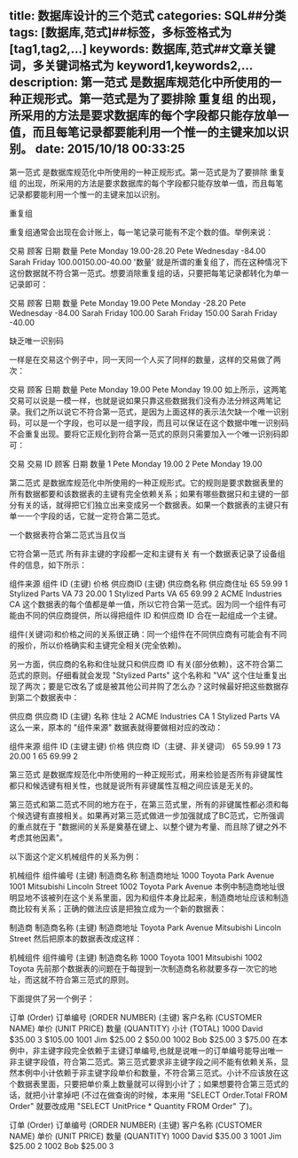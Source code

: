 title: 数据库设计的三个范式
categories: SQL##分类
tags: [数据库,范式]##标签，多标签格式为 [tag1,tag2,...]
keywords: 数据库,范式##文章关键词，多关键词格式为 keyword1,keywords2,...
description: 第一范式   是数据库规范化中所使用的一种正规形式。第一范式是为了要排除 重复组 的出现，所采用的方法是要求数据库的每个字段都只能存放单一值，而且每笔记录都要能利用一个惟一的主键来加以识别。
date: 2015/10/18 00:33:25
---
第一范式   是数据库规范化中所使用的一种正规形式。第一范式是为了要排除 重复组 的出现，所采用的方法是要求数据库的每个字段都只能存放单一值，而且每笔记录都要能利用一个惟一的主键来加以识别。

重复组

重复组通常会出现在会计账上，每一笔记录可能有不定个数的值。举例来说：

交易
顾客	日期	数量
Pete	Monday	19.00-28.20
Pete	Wednesday	-84.00
Sarah	Friday	100.00150.00-40.00
'数量' 就是所谓的重复组了，而在这种情况下这份数据就不符合第一范式。想要消除重复组的话，只要把每笔记录都转化为单一记录即可：

交易
顾客	日期	数量
Pete	Monday	19.00
Pete	Monday	-28.20
Pete	Wednesday	-84.00
Sarah	Friday	100.00
Sarah	Friday	150.00
Sarah	Friday	-40.00
 
<!--more-->

缺乏唯一识别码

一样是在交易这个例子中，同一天同一个人买了同样的数量，这样的交易做了两次：

交易
顾客	日期	数量
Pete	Monday	19.00
Pete	Monday	19.00
如上所示，这两笔交易可以说是一模一样，也就是说如果只靠这些数据我们没有办法分辨这两笔记录。我们之所以说它不符合第一范式，是因为上面这样的表示法欠缺一个唯一识别码，可以是一个字段，也可以是一组字段，而且可以保证在这个数据中唯一识别码不会重复出现。要将它正规化到符合第一范式的原则只需要加入一个唯一识别码即可：

交易
交易 ID	顾客	日期	数量
1	Pete	Monday	19.00
2	Pete	Monday	19.00
 

第二范式   是数据库规范化中所使用的一种正规形式。它的规则是要求数据表里的所有数据都要和该数据表的主键有完全依赖关系；如果有哪些数据只和主键的一部分有关的话，就得把它们独立出来变成另一个数据表。如果一个数据表的主键只有单一一个字段的话，它就一定符合第二范式。

一个数据表符合第二范式当且仅当

它符合第一范式
所有非主键的字段都一定和主键有关
有一个数据表记录了设备组件的信息，如下所示：

组件来源
组件 ID (主键)	价格	供应商ID (主键)	供应商名称	供应商住址
65	59.99	1	Stylized Parts	VA
73	20.00	1	Stylized Parts	VA
65	69.99	2	ACME Industries	CA
这个数据表的每个值都是单一值，所以它符合第一范式。因为同一个组件有可能由不同的供应商提供，所以得把组件 ID 和供应商 ID 合在一起组成一个主键。

组件(关键词)和价格之间的关系很正确：同一个组件在不同供应商有可能会有不同的报价，所以价格确实和主键完全相关(完全依赖)。

另一方面，供应商的名称和住址就只和供应商 ID 有关(部分依赖)，这不符合第二范式的原则。仔细看就会发现 "Stylized Parts" 这个名称和 "VA" 这个住址重复出现了两次；要是它改名了或是被其他公司并购了怎么办？这时候最好把这些数据存到第二个数据表中：

供应商
供应商 ID (主键)	名称	住址
2	ACME Industries	CA
1	Stylized Parts	VA
这么一来，原本的 "组件来源" 数据表就得要做相对应的改动：

组件来源
组件 ID (主键主键)	价格	供应商 ID（主键、非关键词）
65	59.99	1
73	20.00	1
65	69.99	2
 

第三范式   是数据库规范化中所使用的一种正规形式，用来检验是否所有非键属性都只和候选键有相关性，也就是说所有非键属性互相之间应该是无关的。

第三范式和第二范式不同的地方在于，在第三范式里，所有的非键属性都必须和每个候选键有直接相关。如果再对第三范式做进一步加强就成了BC范式，它所强调的重点就在于 "数据间的关系是奠基在键上、以整个键为考量、而且除了键之外不考虑其他因素"。

以下面这个定义机械组件的关系为例：

机械组件
组件编号
(主键)	制造商名称	制造商地址
1000	Toyota	Park Avenue
1001	Mitsubishi	Lincoln Street
1002	Toyota	Park Avenue
本例中制造商地址很明显地不该被列在这个关系里面，因为和组件本身比起来，制造商地址应该和制造商比较有关系；正确的做法应该是把独立成为一个新的数据表：

制造商
制造商名称
(主键)	制造商地址
Toyota	Park Avenue
Mitsubishi	Lincoln Street
然后把原本的数据表改成这样：

机械组件
组件编号
(主键)	制造商名称
1000	Toyota
1001	Mitsubishi
1002	Toyota
先前那个数据表的问题在于每提到一次制造商名称就要多存一次它的地址，而这就不符合第三范式的原则。

下面提供了另一个例子：

订单 (Order)
订单编号 (ORDER NUMBER)
(主键)	客户名称 (CUSTOMER NAME)	单价 (UNIT PRICE)	数量 (QUANTITY)	小计 (TOTAL)
1000	David	$35.00	3	$105.00
1001	Jim	$25.00	2	$50.00
1002	Bob	$25.00	3	$75.00
在本例中，非主键字段完全依赖于主键订单编号,也就是说唯一的订单编号能导出唯一非主键字段值，符合第二范式。第三范式要求非主键字段之间不能有依赖关系，显然本例中小计依赖于非主键字段单价和数量，不符合第三范式。小计不应该放在这个数据表里面，只要把单价乘上数量就可以得到小计了；如果想要符合第三范式的话，就把小计拿掉吧 (不过在做查询的时候，本来用 "SELECT Order.Total FROM Order" 就要改成用 "SELECT UnitPrice * Quantity FROM Order" 了)。

订单 (Order)
订单编号 (ORDER NUMBER)
(主键)	客户名称 (CUSTOMER NAME)	单价 (UNIT PRICE)	数量 (QUANTITY)
1000	David	$35.00	3
1001	Jim	$25.00	2
1002	Bob	$25.00	3
 
